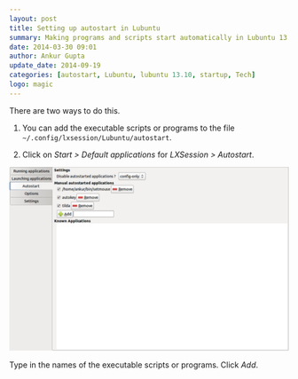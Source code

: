 ```yaml
---
layout: post
title: Setting up autostart in Lubuntu
summary: Making programs and scripts start automatically in Lubuntu 13.10
date: 2014-03-30 09:01
author: Ankur Gupta
update_date: 2014-09-19
categories: [autostart, Lubuntu, lubuntu 13.10, startup, Tech]
logo: magic
---
```


There are two ways to do this.

1. You can add the executable scripts or programs to the file
`~/.config/lxsession/Lubuntu/autostart`.


2. Click on *Start > Default applications* for *LXSession > Autostart*.

![Lubuntu 13.10 Image](/assets/lubuntu1310_autostart.png)

Type in the names of the executable scripts or programs. Click *Add*.


